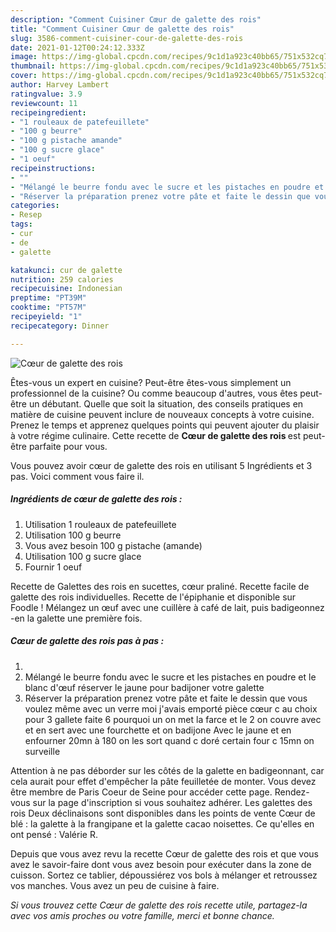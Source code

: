 ```yaml
---
description: "Comment Cuisiner Cœur de galette des rois"
title: "Comment Cuisiner Cœur de galette des rois"
slug: 3586-comment-cuisiner-cour-de-galette-des-rois
date: 2021-01-12T00:24:12.333Z
image: https://img-global.cpcdn.com/recipes/9c1d1a923c40bb65/751x532cq70/coeur-de-galette-des-rois-photo-principale-de-la-recette.jpg
thumbnail: https://img-global.cpcdn.com/recipes/9c1d1a923c40bb65/751x532cq70/coeur-de-galette-des-rois-photo-principale-de-la-recette.jpg
cover: https://img-global.cpcdn.com/recipes/9c1d1a923c40bb65/751x532cq70/coeur-de-galette-des-rois-photo-principale-de-la-recette.jpg
author: Harvey Lambert
ratingvalue: 3.9
reviewcount: 11
recipeingredient:
- "1 rouleaux de patefeuillete"
- "100 g beurre"
- "100 g pistache amande"
- "100 g sucre glace"
- "1 oeuf"
recipeinstructions:
- ""
- "Mélangé le beurre fondu avec le sucre et les pistaches en poudre et le blanc d&#39;œuf réserver le jaune pour badijoner votre galette"
- "Réserver la préparation prenez votre pâte et faite le dessin que vous voulez même avec un verre moi j&#39;avais emporté pièce cœur c au choix pour 3 gallete faite 6 pourquoi un on met la farce et le 2 on couvre avec et en sert avec une fourchette et on badijone Avec le jaune et en enfourner 20mn à 180 on les sort quand c doré certain four c 15mn on surveille"
categories:
- Resep
tags:
- cur
- de
- galette

katakunci: cur de galette 
nutrition: 259 calories
recipecuisine: Indonesian
preptime: "PT39M"
cooktime: "PT57M"
recipeyield: "1"
recipecategory: Dinner

---
```



![Cœur de galette des rois](https://img-global.cpcdn.com/recipes/9c1d1a923c40bb65/751x532cq70/coeur-de-galette-des-rois-photo-principale-de-la-recette.jpg)

Êtes-vous un expert en cuisine? Peut-être êtes-vous simplement un professionnel de la cuisine? Ou comme beaucoup d'autres, vous êtes peut-être un débutant. Quelle que soit la situation, des conseils pratiques en matière de cuisine peuvent inclure de nouveaux concepts à votre cuisine. Prenez le temps et apprenez quelques points qui peuvent ajouter du plaisir à votre régime culinaire. Cette recette de <strong> Cœur de galette des rois </strong> est peut-être parfaite pour vous.

<!--inarticleads1-->

Vous pouvez avoir cœur de galette des rois en utilisant 5 Ingrédients et 3 pas. Voici comment vous faire il.

##### Ingrédients de cœur de galette des rois :

1. Utilisation 1 rouleaux de patefeuillete
1. Utilisation 100 g beurre
1. Vous avez besoin 100 g pistache (amande)
1. Utilisation 100 g sucre glace
1. Fournir 1 oeuf


Recette de Galettes des rois en sucettes, cœur praliné. Recette facile de galette des rois individuelles. Recette de l&#39;épiphanie et disponible sur Foodle ! Mélangez un œuf avec une cuillère à café de lait, puis badigeonnez -en la galette une première fois. 

<!--inarticleads2-->

##### Cœur de galette des rois pas à pas :

1. 
1. Mélangé le beurre fondu avec le sucre et les pistaches en poudre et le blanc d&#39;œuf réserver le jaune pour badijoner votre galette
1. Réserver la préparation prenez votre pâte et faite le dessin que vous voulez même avec un verre moi j&#39;avais emporté pièce cœur c au choix pour 3 gallete faite 6 pourquoi un on met la farce et le 2 on couvre avec et en sert avec une fourchette et on badijone Avec le jaune et en enfourner 20mn à 180 on les sort quand c doré certain four c 15mn on surveille


Attention à ne pas déborder sur les côtés de la galette en badigeonnant, car cela aurait pour effet d&#39;empêcher la pâte feuilletée de monter. Vous devez être membre de Paris Coeur de Seine pour accéder cette page. Rendez-vous sur la page d&#39;inscription si vous souhaitez adhérer. Les galettes des rois Deux déclinaisons sont disponibles dans les points de vente Cœur de blé : la galette à la frangipane et la galette cacao noisettes. Ce qu&#39;elles en ont pensé : Valérie R. 

<!--inarticleads1-->

<p>
Depuis que vous avez revu la recette Cœur de galette des rois et que vous avez le savoir-faire dont vous avez besoin pour exécuter dans la zone de cuisson. Sortez ce tablier, dépoussiérez vos bols à mélanger et retroussez vos manches. Vous avez un peu de cuisine à faire.
</p>

<p>
<i>Si vous trouvez cette Cœur de galette des rois recette utile, partagez-la avec vos amis proches ou votre famille, merci et bonne chance.</i>
</p>
